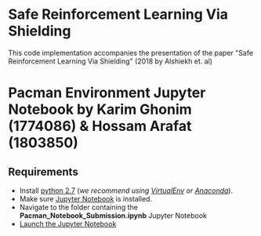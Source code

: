 # Safe Reinforcement Learning Via Shielding
This code implementation accompanies the presentation of the paper "Safe Reinforcement Learning Via Shielding" (2018 by Alshiekh et. al)

# Pacman Environment Jupyter Notebook by Karim Ghonim (1774086) & Hossam Arafat (1803850)

## Requirements

- Install [python 2.7](https://www.ibm.com/support/knowledgecenter/en/SSMPHH_10.5.0/com.ibm.guardium.doc.admin/ecosystem/installing_python_2.7.9_OSX.html) (*we recommend using [VirtualEnv](https://virtualenv.pypa.io/en/latest/installation/) or [Anaconda](https://www.datacamp.com/community/tutorials/installing-anaconda-mac-os-x)*).
- Make sure [Jupyter Notebook](https://www.datacamp.com/community/tutorials/tutorial-jupyter-notebook) is installed.
- Navigate to the folder containing the **Pacman_Notebook_Submission.ipynb** Jupyter Notebook
- [Launch the Jupyter Notebook](https://www.datacamp.com/community/tutorials/tutorial-jupyter-notebook##UseJupyter)
